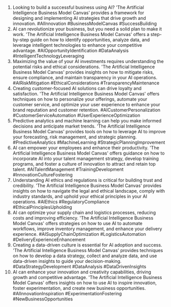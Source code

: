 1. Looking to build a successful business using AI? 'The Artificial Intelligence Business Model Canvas' provides a framework for designing and implementing AI strategies that drive growth and innovation. #AIInnovation #BusinessModelCanvas #SuccessBuilding
2. AI can revolutionize your business, but you need a solid plan to make it work. 'The Artificial Intelligence Business Model Canvas' offers a step-by-step guide on how to identify opportunities, analyze data, and leverage intelligent technologies to enhance your competitive advantage. #AIOpportunityIdentification #DataAnalysis #IntelligentTechnologyLeveraging
3. Maximizing the value of your AI investments requires understanding the potential risks and ethical considerations. 'The Artificial Intelligence Business Model Canvas' provides insights on how to mitigate risks, ensure compliance, and maintain transparency in your AI operations. #AIRiskMitigation #EthicalConsiderations #TransparencyMaintenance
4. Creating customer-focused AI solutions can drive loyalty and satisfaction. 'The Artificial Intelligence Business Model Canvas' offers techniques on how to personalize your offerings, automate your customer service, and optimize your user experience to enhance your brand reputation and customer retention. #AICustomerPersonalization #CustomerServiceAutomation #UserExperienceOptimization
5. Predictive analytics and machine learning can help you make informed decisions and anticipate market trends. 'The Artificial Intelligence Business Model Canvas' provides tools on how to leverage AI to improve your forecasting, risk management, and strategic planning. #PredictiveAnalytics #MachineLearning #StrategicPlanningImprovement
6. AI can empower your employees and enhance their productivity. 'The Artificial Intelligence Business Model Canvas' offers guidance on how to incorporate AI into your talent management strategy, develop training programs, and foster a culture of innovation to attract and retain top talent. #AITalentManagement #TrainingDevelopment #InnovationCultureFostering
7. Understanding AI ethics and regulations is critical for building trust and credibility. 'The Artificial Intelligence Business Model Canvas' provides insights on how to navigate the legal and ethical landscape, comply with industry standards, and uphold your ethical principles in your AI operations. #AIEthics #RegulatoryCompliance #EthicalPrinciplesUpholding
8. AI can optimize your supply chain and logistics processes, reducing costs and improving efficiency. 'The Artificial Intelligence Business Model Canvas' offers strategies on how to use AI to automate workflows, improve inventory management, and enhance your delivery experience. #AISupplyChainOptimization #LogisticsAutomation #DeliveryExperienceEnhancement
9. Creating a data-driven culture is essential for AI adoption and success. 'The Artificial Intelligence Business Model Canvas' provides techniques on how to develop a data strategy, collect and analyze data, and use data-driven insights to guide your decision-making. #DataStrategyDevelopment #DataAnalysis #DataDrivenInsights
10. AI can enhance your innovation and creativity capabilities, driving growth and competitive advantage. 'The Artificial Intelligence Business Model Canvas' offers insights on how to use AI to inspire innovation, foster experimentation, and create new business opportunities. #AIInnovationInspiration #ExperimentationFostering #NewBusinessOpportunities

